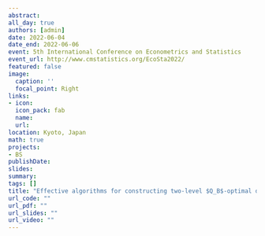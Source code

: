 ```yaml
---
abstract:
all_day: true
authors: [admin]
date: 2022-06-04
date_end: 2022-06-06
event: 5th International Conference on Econometrics and Statistics
event_url: http://www.cmstatistics.org/EcoSta2022/
featured: false
image:
  caption: ''
  focal_point: Right
links:
- icon: 
  icon_pack: fab
  name: 
  url: 
location: Kyoto, Japan
math: true
projects:
- BS
publishDate: 
slides:
summary: 
tags: []
title: "Effective algorithms for constructing two-level $Q_B$-optimal designs for screening experiments"
url_code: ""
url_pdf: ""
url_slides: ""
url_video: ""
---
```


